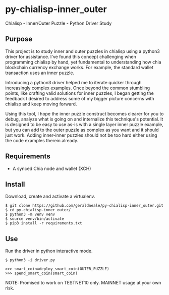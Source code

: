 # py-chialisp-inner_outer
Chialisp - Inner/Outer Puzzle - Python Driver Study

Purpose
------------   
This project is to study inner and outer puzzles in chialisp using a python3 driver for assistance. I've found this concept challenging when programming chialisp by hand, yet fundamental to understanding how chia blockchain currency exchange works. For example, the standard wallet transaction uses an inner puzzle. 

Introducing a python3 driver helped me to iterate quicker through increasingly complex examples. Once beyond the common stumbling points, like crafting valid solutions for inner puzzles, I began getting the feedback I desired to address some of my bigger picture concerns with chialisp and keep moving forward. 

Using this tool, I hope the inner puzzle construct becomes clearer for you to debug, analyze what is going on and internalize this technique's potential. It is designed to be easy to use as-is with a single layer inner puzzle example, but you can add to the outer puzzle as complex as you want and it should just work. Adding inner-inner puzzles should not be too hard either using the code examples therein already.  

Requirements
------------

- A synced Chia node and wallet (XCH)

Install
-------

Download, create and activate a virtualenv.

```
$ git clone https://github.com/geraldneale/py-chialisp-inner_outer.git
$ cd py-chialisp-inner_outer/
$ python3 -m venv venv
$ source venv/bin/activate
$ pip3 install -r requirements.txt
```
Use
---
Run the driver in python interactive mode.
```
$ python3 -i driver.py
```

```
>>> smart_coin=deploy_smart_coin(OUTER_PUZZLE)
>>> spend_smart_coin(smart_coin)
```
NOTE: Promised to work on TESTNET10 only. MAINNET usage at your own risk.
